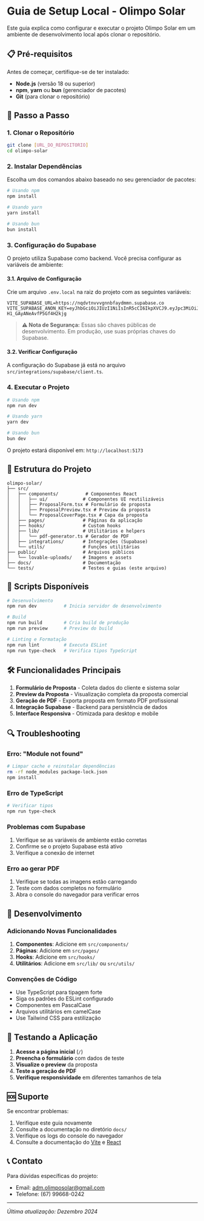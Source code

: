 # Guia de Setup Local - Olimpo Solar

Este guia explica como configurar e executar o projeto Olimpo Solar em um ambiente de desenvolvimento local após clonar o repositório.

## 📋 Pré-requisitos

Antes de começar, certifique-se de ter instalado:

- **Node.js** (versão 18 ou superior)
- **npm**, **yarn** ou **bun** (gerenciador de pacotes)
- **Git** (para clonar o repositório)

## 🚀 Passo a Passo

### 1. Clonar o Repositório

```bash
git clone [URL_DO_REPOSITORIO]
cd olimpo-solar
```

### 2. Instalar Dependências

Escolha um dos comandos abaixo baseado no seu gerenciador de pacotes:

```bash
# Usando npm
npm install

# Usando yarn
yarn install

# Usando bun
bun install
```

### 3. Configuração do Supabase

O projeto utiliza Supabase como backend. Você precisa configurar as variáveis de ambiente:

#### 3.1. Arquivo de Configuração
Crie um arquivo `.env.local` na raiz do projeto com as seguintes variáveis:

```env
VITE_SUPABASE_URL=https://nqdvtnvvvgnnbfaydmmn.supabase.co
VITE_SUPABASE_ANON_KEY=eyJhbGciOiJIUzI1NiIsInR5cCI6IkpXVCJ9.eyJpc3MiOiJzdXBhYmFzZSIsInJlZiI6Im5xZHZ0bnZ2dmdubmJmYXlkbW1uIiwicm9sZSI6ImFub24iLCJpYXQiOjE3NTMxMTQzMjAsImV4cCI6MjA2ODY5MDMyMH0.KenSn7usOKnnJkd2BDOE-H1_GAyANeAvfP5Gf4H2kjg
```

> **⚠️ Nota de Segurança:** Essas são chaves públicas de desenvolvimento. Em produção, use suas próprias chaves do Supabase.

#### 3.2. Verificar Configuração
A configuração do Supabase já está no arquivo `src/integrations/supabase/client.ts`.

### 4. Executar o Projeto

```bash
# Usando npm
npm run dev

# Usando yarn
yarn dev

# Usando bun
bun dev
```

O projeto estará disponível em: `http://localhost:5173`

## 📁 Estrutura do Projeto

```
olimpo-solar/
├── src/
│   ├── components/          # Componentes React
│   │   ├── ui/             # Componentes UI reutilizáveis
│   │   ├── ProposalForm.tsx # Formulário de proposta
│   │   ├── ProposalPreview.tsx # Preview da proposta
│   │   └── ProposalCoverPage.tsx # Capa da proposta
│   ├── pages/              # Páginas da aplicação
│   ├── hooks/              # Custom hooks
│   ├── lib/                # Utilitários e helpers
│   │   └── pdf-generator.ts # Gerador de PDF
│   ├── integrations/       # Integrações (Supabase)
│   └── utils/              # Funções utilitárias
├── public/                 # Arquivos públicos
│   └── lovable-uploads/    # Imagens e assets
├── docs/                   # Documentação
└── tests/                  # Testes e guias (este arquivo)
```

## 🔧 Scripts Disponíveis

```bash
# Desenvolvimento
npm run dev          # Inicia servidor de desenvolvimento

# Build
npm run build        # Cria build de produção
npm run preview      # Preview do build

# Linting e Formatação
npm run lint         # Executa ESLint
npm run type-check   # Verifica tipos TypeScript
```

## 🛠️ Funcionalidades Principais

1. **Formulário de Proposta** - Coleta dados do cliente e sistema solar
2. **Preview da Proposta** - Visualização completa da proposta comercial
3. **Geração de PDF** - Exporta proposta em formato PDF profissional
4. **Integração Supabase** - Backend para persistência de dados
5. **Interface Responsiva** - Otimizada para desktop e mobile

## 🔍 Troubleshooting

### Erro: "Module not found"
```bash
# Limpar cache e reinstalar dependências
rm -rf node_modules package-lock.json
npm install
```

### Erro de TypeScript
```bash
# Verificar tipos
npm run type-check
```

### Problemas com Supabase
1. Verifique se as variáveis de ambiente estão corretas
2. Confirme se o projeto Supabase está ativo
3. Verifique a conexão de internet

### Erro ao gerar PDF
1. Verifique se todas as imagens estão carregando
2. Teste com dados completos no formulário
3. Abra o console do navegador para verificar erros

## 📝 Desenvolvimento

### Adicionando Novas Funcionalidades

1. **Componentes**: Adicione em `src/components/`
2. **Páginas**: Adicione em `src/pages/`
3. **Hooks**: Adicione em `src/hooks/`
4. **Utilitários**: Adicione em `src/lib/` ou `src/utils/`

### Convenções de Código

- Use TypeScript para tipagem forte
- Siga os padrões do ESLint configurado
- Componentes em PascalCase
- Arquivos utilitários em camelCase
- Use Tailwind CSS para estilização

## 📱 Testando a Aplicação

1. **Acesse a página inicial** (`/`)
2. **Preencha o formulário** com dados de teste
3. **Visualize o preview** da proposta
4. **Teste a geração de PDF**
5. **Verifique responsividade** em diferentes tamanhos de tela

## 🆘 Suporte

Se encontrar problemas:

1. Verifique este guia novamente
2. Consulte a documentação no diretório `docs/`
3. Verifique os logs do console do navegador
4. Consulte a documentação do [Vite](https://vitejs.dev/) e [React](https://react.dev/)

## 📞 Contato

Para dúvidas específicas do projeto:
- Email: adm.olimposolar@gmail.com
- Telefone: (67) 99668-0242

---

*Última atualização: Dezembro 2024*
